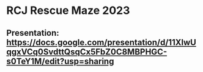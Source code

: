 # RCJ Rescue Maze 2023

## Presentation: https://docs.google.com/presentation/d/11XlwUqgxVCq0SvdttQsqCx5FbZ0C8MBPHGC-s0TeY1M/edit?usp=sharing